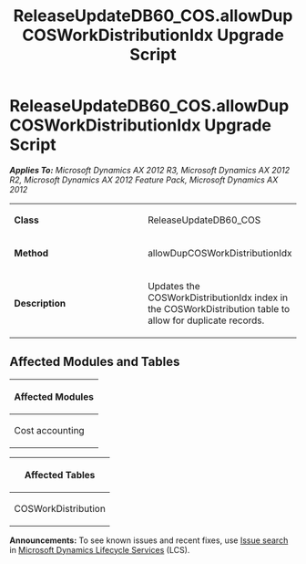 ﻿---
title: ReleaseUpdateDB60_COS.allowDupCOSWorkDistributionIdx Upgrade Script
TOCTitle: ReleaseUpdateDB60_COS.allowDupCOSWorkDistributionIdx Upgrade Script
ms:assetid: ef2f66ee-67a1-109f-1b49-3bb79af6a4be
ms:mtpsurl: https://msdn.microsoft.com/en-us/library/JJ737396(v=AX.60)
ms:contentKeyID: 49712091
ms.date: 05/18/2015
mtps_version: v=AX.60
---

# ReleaseUpdateDB60\_COS.allowDupCOSWorkDistributionIdx Upgrade Script 


_**Applies To:** Microsoft Dynamics AX 2012 R3, Microsoft Dynamics AX 2012 R2, Microsoft Dynamics AX 2012 Feature Pack, Microsoft Dynamics AX 2012_

<table>
<colgroup>
<col style="width: 50%" />
<col style="width: 50%" />
</colgroup>
<tbody>
<tr class="odd">
<td><p><strong>Class</strong></p></td>
<td><p>ReleaseUpdateDB60_COS</p></td>
</tr>
<tr class="even">
<td><p><strong>Method</strong></p></td>
<td><p>allowDupCOSWorkDistributionIdx</p></td>
</tr>
<tr class="odd">
<td><p><strong>Description</strong></p></td>
<td><p>Updates the COSWorkDistributionIdx index in the COSWorkDistribution table to allow for duplicate records.</p></td>
</tr>
</tbody>
</table>


## Affected Modules and Tables

<table>
<colgroup>
<col style="width: 100%" />
</colgroup>
<thead>
<tr class="header">
<th><p>Affected Modules</p></th>
</tr>
</thead>
<tbody>
<tr class="odd">
<td><p>Cost accounting</p></td>
</tr>
</tbody>
</table>


<table>
<colgroup>
<col style="width: 100%" />
</colgroup>
<thead>
<tr class="header">
<th><p>Affected Tables</p></th>
</tr>
</thead>
<tbody>
<tr class="odd">
<td><p>COSWorkDistribution</p></td>
</tr>
</tbody>
</table>

  
**Announcements:** To see known issues and recent fixes, use [Issue search](http://go.microsoft.com/fwlink/?linkid=389258) in [Microsoft Dynamics Lifecycle Services](http://go.microsoft.com/fwlink/?linkid=306505) (LCS).

